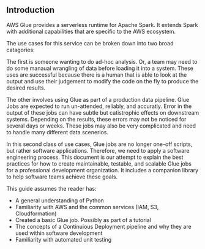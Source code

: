 
## Introduction

AWS Glue provides a serverless runtime for Apache Spark. 
It extends Spark with additional capabilities that are specific to the AWS ecosystem.

The use cases for this service can be broken down into two broad catagories:

The first is someone wanting to do ad-hoc analysis.
Or, a team may need to do some manaual wrangling of data before loading it into a system.
These uses are successful because there is a human that is able to look at the output and use their judgement to modify the code on the fly to produce the desired results.

The other involves using Glue as part of a production data pipeline.
Glue Jobs are expected to run un-attended, reliably, and accuratly.
Error in the output of these jobs can have subtle but catistrophic effects on downstream systems.
Depending on the results, these errors may not be noticed for several days or weeks.
These jobs may also be very complicated and need to handle many different data scenerios.

In this second class of use cases, Glue jobs are no longer one-off scripts, but rather software applications.
Therefore, we need to apply a software engineering process.
This document is our attempt to explain the best practices for how to create maintainable, testable, and scalable Glue jobs for a professional development organization. 
It includes a companion library to help software teams achieve these goals.

This guide assumes the reader has:
- A general understanding of Python
- Familiarity with AWS and the common services (IAM, S3, Cloudformation)
- Created a basic Glue job. Possibly as part of a tutorial
- The concepts of a Continuious Deployment pipeline and why they are used within software development
- Familiarity with automated unit testing
